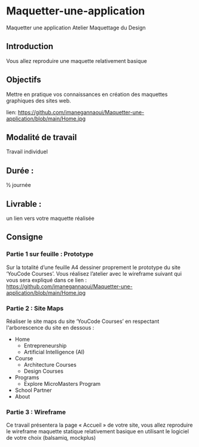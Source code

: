 # Maquetter-une-application
Maquetter une application
Atelier Maquettage du Design


## Introduction
Vous allez reproduire une maquette relativement basique

## Objectifs
Mettre en pratique vos connaissances en création des maquettes graphiques des sites web.

lien: 
https://github.com/imanegannaoui/Maquetter-une-application/blob/main/Home.jpg

## Modalité de travail
Travail individuel

## Durée : 
½ journée

## Livrable :
un lien vers votre maquette réalisée

## Consigne

### Partie 1 sur feuille : Prototype

Sur la totalité d’une feuille A4 dessiner proprement le prototype du site ‘YouCode Courses’. Vous réalisez l’atelier avec le wireframe suivant qui vous sera expliqué dans ce lien :
https://github.com/imanegannaoui/Maquetter-une-application/blob/main/Home.jpg

### Partie 2 : Site Maps
 
Réaliser le site maps du site ‘YouCode Courses’ en respectant l'arborescence du site en dessous : 
* Home
    * Entrepreneurship
    * Artificial Intelligence (AI)
* Course
    * Architecture Courses
    * Design Courses
* Programs
    * Explore MicroMasters Program
* School Partner
* About

### Partie 3 : Wireframe

Ce travail présentera la page « Accueil » de votre site, vous allez reproduire le wireframe maquette statique relativement basique en utilisant le logiciel de votre choix (balsamiq, mockplus)







